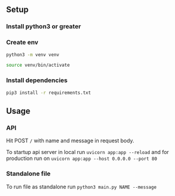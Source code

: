 ## Setup

### Install python3 or greater

### Create env

```sh
python3 -m venv venv

source venv/bin/activate 
```

### Install dependencies

```sh
pip3 install -r requirements.txt
```

## Usage

### API

Hit POST  `/`  with name and message in request body.

To startup api server in local run `uvicorn app:app --reload` and for production run on `uvicorn app:app --host 0.0.0.0 --port 80`

### Standalone file

To run file as standalone run `python3 main.py NAME --message`
